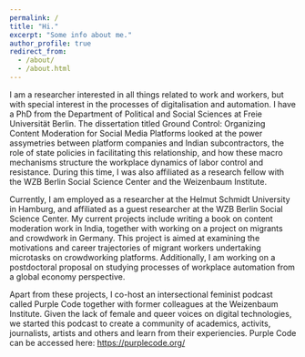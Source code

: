 ```yaml
---
permalink: /
title: "Hi."
excerpt: "Some info about me."
author_profile: true
redirect_from:
  - /about/
  - /about.html
---
```


I am a researcher interested in all things related to work and workers, but with special interest in the processes of digitalisation and automation. I have a PhD from the Department of Political and Social Sciences at Freie Universität Berlin. The dissertation titled Ground Control: Organizing Content Moderation for Social Media Platforms looked at the power assymetries between platform companies and Indian subcontractors, the role of state policies in facilitating this relationship, and how these macro mechanisms structure the workplace dynamics of labor control and resistance. During this time, I was also affiliated as a research fellow with the WZB Berlin Social Science Center and the Weizenbaum Institute. 

Currently, I am employed as a researcher at the Helmut Schmidt University in Hamburg, and affiliated as a guest researcher at the WZB Berlin Social Science Center. My current projects include writing a book on content moderation work in India, together with working on a project on migrants and crowdwork in Germany. This project is aimed at examining the motivations and career trajectories of migrant workers undertaking microtasks on crowdworking platforms. Additionally, I am working on a postdoctoral proposal on studying processes of workplace automation from a global economy perspective.

Apart from these projects, I co-host an intersectional feminist podcast called Purple Code together with former colleagues at the Weizenbaum Institute. Given the lack of female and queer voices on digital technologies, we started this podcast to create a community of academics, activits, journalists, artists and others and learn from their experiencies. Purple Code can be accessed here: https://purplecode.org/
